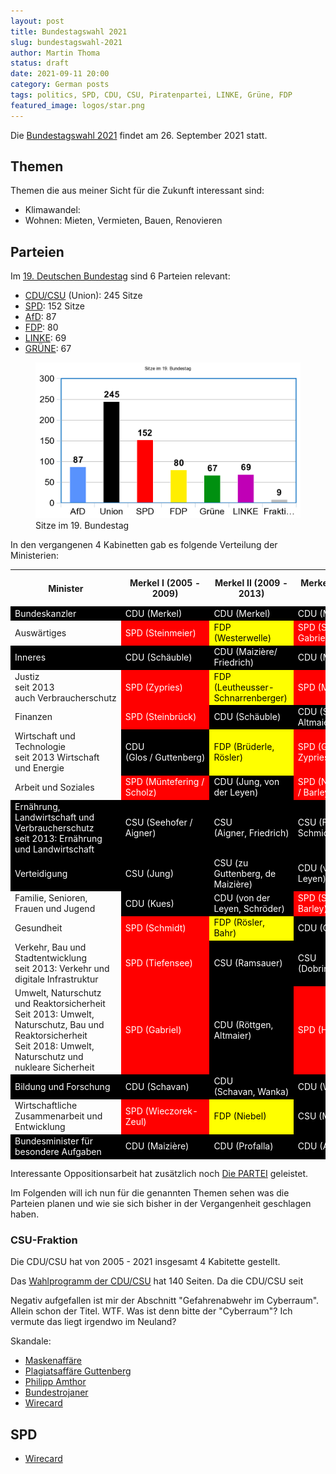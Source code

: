 ```yaml
---
layout: post
title: Bundestagswahl 2021
slug: bundestagswahl-2021
author: Martin Thoma
status: draft
date: 2021-09-11 20:00
category: German posts
tags: politics, SPD, CDU, CSU, Piratenpartei, LINKE, Grüne, FDP
featured_image: logos/star.png
---
```

Die [Bundestagswahl 2021](https://de.wikipedia.org/wiki/Bundestagswahl_2021) findet am 26. September 2021 statt.

## Themen

Themen die aus meiner Sicht für die Zukunft interessant sind:

* Klimawandel:
* Wohnen: Mieten, Vermieten, Bauen, Renovieren



## Parteien

Im [19. Deutschen Bundestag](https://de.wikipedia.org/wiki/19._Deutscher_Bundestag) sind 6 Parteien relevant:

* [CDU/CSU](https://de.wikipedia.org/wiki/CDU/CSU-Fraktion_im_Deutschen_Bundestag) (Union): 245 Sitze
* [SPD](https://de.wikipedia.org/wiki/SPD-Bundestagsfraktion): 152 Sitze
* [AfD](https://de.wikipedia.org/wiki/AfD-Fraktion_im_Deutschen_Bundestag): 87
* [FDP](https://de.wikipedia.org/wiki/Fraktion_der_Freien_Demokraten): 80
* [LINKE](https://de.wikipedia.org/wiki/Fraktion_Die_Linke_im_Bundestag): 69
* [GRÜNE](https://de.wikipedia.org/wiki/Bundestagsfraktion_B%C3%BCndnis_90/Die_Gr%C3%BCnen): 67

<figure class="wp-caption aligncenter img-thumbnail">
    <a href="../images/2021/09/sitze-19-bundestag.png"><img src="../images/2021/09/sitze-19-bundestag.png" alt="Sitze im 19. Bundestag" style="width: 512px;"/></a>
    <figcaption class="text-center">Sitze im 19. Bundestag</figcaption>
</figure>

In den vergangenen 4 Kabinetten gab es folgende Verteilung der Ministerien:

<style type="text/css">
    .cdu {
		background: black;
		color: white;
	}
	.spd {
		background: red;
		color: white;
	}
	.fdp {
		background: yellow;
		color: black;
	}
</style>
<table>
	<thead>
	    <tr>
	        <th>Minister</th>
	        <th>Merkel I (2005 - 2009)</th>
	        <th>Merkel II (2009 - 2013)</th>
	        <th>Merkel III (2013 - 2018)</th>
	        <th>Merkel IV (2018 - 2021)</th>
	    </tr>
	</thead>
	<tbody>
	    <tr>
	        <td class="cdu">Bundeskanzler</td>
	        <td class="cdu">CDU (Merkel)</td>
	        <td class="cdu">CDU (Merkel)</td>
	        <td class="cdu">CDU (Merkel)</td>
	        <td class="cdu">CDU (Merkel)</td>
	    </tr>
	    <tr>
	        <td>Ausw&auml;rtiges</td>
	        <td class="spd">SPD (Steinmeier)</td>
	        <td class="fdp">FDP (Westerwelle)</td>
	        <td class="spd">SPD (Steinmeier&nbsp;/ Gabriel)</td>
	        <td class="spd">SPD (Maas)</td>
	    </tr>
	    <tr>
	        <td class="cdu">Inneres</td>
	        <td class="cdu">CDU (Sch&auml;uble)</td>
	        <td class="cdu">CDU (Maizi&egrave;re/ Friedrich)</td>
	        <td class="cdu">CDU (Maizi&egrave;re)</td>
	        <td class="cdu">CSU (Seehofer)</td>
	    </tr>
	    <tr>
	        <td>Justiz<br/>seit 2013 auch&nbsp;Verbraucherschutz</td>
	        <td class="spd">SPD (Zypries)</td>
	        <td class="fdp">FDP (Leutheusser-Schnarrenberger)</td>
	        <td class="spd">SPD (Maas)</td>
	        <td class="spd">SPD (Barley /&nbsp;Lambrecht)</td>
	    </tr>
	    <tr>
	        <td>Finanzen</td>
	        <td class="spd">SPD (Steinbr&uuml;ck)</td>
	        <td class="cdu">CDU (Sch&auml;uble)</td>
	        <td class="cdu">CDU (Sch&auml;uble, Altmaier)</td>
	        <td class="spd">SPD (Scholz)</td>
	    </tr>
	    <tr>
	        <td>Wirtschaft und Technologie<br/>seit 2013 Wirtschaft und Energie</td>
	        <td class="cdu">CDU (Glos&nbsp;/&nbsp;Guttenberg)</td>
	        <td class="fdp">FDP (Br&uuml;derle, R&ouml;sler)</td>
	        <td class="spd">SPD (Gabriel, Zypries)</td>
	        <td class="cdu">CDU (Altmaier)</td>
	    </tr>
	    <tr>
	        <td>Arbeit und Soziales</td>
	        <td class="spd">SPD (M&uuml;ntefering&nbsp;/ Scholz)</td>
	        <td class="cdu">CDU (Jung,&nbsp;von der Leyen)</td>
	        <td class="spd">SPD (Nahles /&nbsp;Barley)</td>
	        <td class="cdu">CDU (Heil)</td>
	    </tr>
	    <tr>
	        <td class="cdu">Ern&auml;hrung, Landwirtschaft und Verbraucherschutz<br/>seit 2013: Ern&auml;hrung und Landwirtschaft</td>
	        <td class="cdu">CSU (Seehofer&nbsp;/ Aigner)</td>
	        <td class="cdu">CSU (Aigner,&nbsp;Friedrich)</td>
	        <td class="cdu">CSU (Friedrich / Schmidt)</td>
	        <td class="cdu">CDU (Kl&ouml;ckner)</td>
	    </tr>
	    <tr>
	        <td class="cdu">Verteidigung</td>
	        <td class="cdu">CSU (Jung)</td>
	        <td class="cdu">CSU (zu Guttenberg, de Maizi&egrave;re)</td>
	        <td class="cdu">CDU (von der Leyen)</td>
	        <td class="cdu">CDU (von der Leyen,&nbsp;Kramp-Karrenbauer)</td>
	    </tr>
	    <tr>
	        <td>Familie, Senioren, Frauen und Jugend</td>
	        <td class="cdu">CDU (Kues)</td>
	        <td class="cdu">CDU (von der Leyen, Schr&ouml;der)</td>
	        <td class="spd">SPD (Schwesig, Barley)</td>
	        <td class="spd">SPD (Giffey, Lambrecht)</td>
	    </tr>
	    <tr>
	        <td>Gesundheit</td>
	        <td class="spd">SPD (Schmidt)</td>
	        <td class="fdp">FDP (R&ouml;sler, Bahr)</td>
	        <td class="cdu">CDU (Gr&ouml;he)</td>
	        <td class="cdu">CDU (Spahn)</td>
	    </tr>
	    <tr>
	        <td>Verkehr, Bau und Stadtentwicklung<br/>seit 2013:&nbsp;Verkehr und digitale Infrastruktur</td>
	        <td class="spd">SPD (Tiefensee)</td>
	        <td class="cdu">CSU (Ramsauer)</td>
	        <td class="cdu">CSU (Dobrindt,&nbsp;Schmidt)</td>
	        <td class="cdu">CSU (Scheuer)</td>
	    </tr>
	    <tr>
	        <td>Umwelt, Naturschutz und Reaktorsicherheit<br/>Seit 2013:&nbsp;Umwelt, Naturschutz, Bau und Reaktorsicherheit<br/>Seit 2018:&nbsp;Umwelt, Naturschutz und nukleare Sicherheit</td>
	        <td class="spd">SPD (Gabriel)</td>
	        <td class="cdu">CDU (R&ouml;ttgen, Altmaier)</td>
	        <td class="spd">SPD (Hendricks)</td>
	        <td class="spd">SPD (Schulze)</td>
	    </tr>
	    <tr>
	        <td class="cdu">Bildung und Forschung</td>
	        <td class="cdu">CDU (Schavan)</td>
	        <td class="cdu">CDU (Schavan,&nbsp;Wanka)</td>
	        <td class="cdu">CDU (Wanka)</td>
	        <td class="cdu">CDU (Karliczek)</td>
	    </tr>
	    <tr>
	        <td>Wirtschaftliche Zusammenarbeit und Entwicklung</td>
	        <td class="spd">SPD (Wieczorek-Zeul)</td>
	        <td class="fdp">FDP (Niebel)</td>
	        <td class="cdu">CSU (M&uuml;ller)</td>
	        <td class="cdu">CSU (M&uuml;ller)</td>
	    </tr>
	    <tr>
	        <td class="cdu">Bundesminister f&uuml;r besondere Aufgaben</td>
	        <td class="cdu">CDU (Maizi&egrave;re)</td>
	        <td class="cdu">CDU (Profalla)</td>
	        <td class="cdu">CDU (Altmaier)</td>
	        <td class="cdu">CDU (Braun)</td>
	    </tr>
	</tbody>
</table>


Interessante Oppositionsarbeit hat zusätzlich noch [Die PARTEI](https://de.wikipedia.org/wiki/Die_PARTEI) geleistet.

Im Folgenden will ich nun für die genannten Themen sehen was die Parteien planen und wie sie sich bisher in der Vergangenheit geschlagen haben.


### CSU-Fraktion

Die CDU/CSU hat von 2005 - 2021 insgesamt 4 Kabitette gestellt.

Das [Wahlprogramm der CDU/CSU](https://www.abgeordnetenwatch.de/sites/default/files/election-program-files/CDU-CSU_Wahlprogramm_BTW2021.pdf) hat 140 Seiten. Da die CDU/CSU seit


Negativ aufgefallen ist mir der Abschnitt "Gefahrenabwehr im Cyberraum". Allein schon der Titel. WTF. Was ist denn bitte der "Cyberraum"? Ich vermute das liegt irgendwo im Neuland?


Skandale:

* [Maskenaffäre](https://de.wikipedia.org/wiki/Maskenaff%C3%A4re)
* [Plagiatsaffäre Guttenberg](https://de.wikipedia.org/wiki/Plagiatsaff%C3%A4re_Guttenberg)
* [Philipp Amthor](https://de.wikipedia.org/wiki/Philipp_Amthor#Lobbyismus-Aff%C3%A4re)
* [Bundestrojaner](https://de.wikipedia.org/wiki/Online-Durchsuchung_(Deutschland))
* [Wirecard](https://de.wikipedia.org/wiki/Wirecard#Bilanzskandal_und_Insolvenzantrag)

## SPD

* [Wirecard](https://de.wikipedia.org/wiki/Wirecard#Bilanzskandal_und_Insolvenzantrag)
